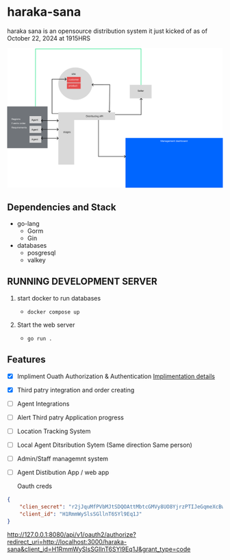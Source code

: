 # haraka-sana

haraka sana is an opensource distribution system it just kicked of as of October 22, 2024
at 1915HRS

![project Architecture](https://github.com/kimutaiRop/haraka-sana/blob/main/architecture.png)

## Dependencies and Stack

- go-lang
  - Gorm
  - Gin
- databases
  - posgresql
  - valkey

## RUNNING DEVELOPMENT SERVER

1. start docker to run databases

   - `docker compose up`

2. Start the web server

   - `go run .`

## Features

- [x] Impliment Ouath Authorization & Authentication [Implimentation details](https://aaronparecki.com/oauth-2-simplified/)
- [x] Third patry integration and order creating
- [ ] Agent Integrations
- [ ] Alert Third patry Application progress
- [ ] Location Tracking System
- [ ] Local Agent Ditsribution Sytem (Same direction Same person)
- [ ] Admin/Staff managemnt system
- [ ] Agent Distibution App / web app

  Oauth creds

```json
{
    "clien_secret": "r2jJquMfPVbMJtSDQOAttMbtcGMVy8UO8YjrzPTIJeGqmeXcBwMubybjXuYVF4Ec",
    "client_id": "H1RmmWySlsSGllnT6SYl9Eq1J"
}
```

http://127.0.0.1:8080/api/v1/oauth2/authorize?redirect_uri=http://localhost:3000/haraka-sana&client_id=H1RmmWySlsSGllnT6SYl9Eq1J&grant_type=code
